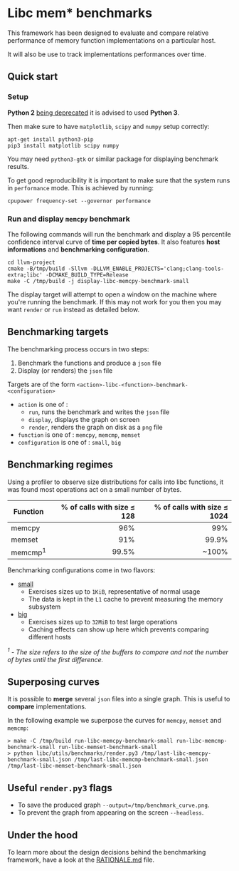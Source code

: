 # Libc mem* benchmarks

This framework has been designed to evaluate and compare relative performance of
memory function implementations on a particular host.

It will also be use to track implementations performances over time.

## Quick start

### Setup

**Python 2** [being deprecated](https://www.python.org/doc/sunset-python-2/) it is
advised to used **Python 3**.

Then make sure to have `matplotlib`, `scipy` and `numpy` setup correctly:

```shell
apt-get install python3-pip
pip3 install matplotlib scipy numpy
```
You may need `python3-gtk` or similar package for displaying benchmark results.

To get good reproducibility it is important to make sure that the system runs in
`performance` mode. This is achieved by running:

```shell
cpupower frequency-set --governor performance
```

### Run and display `memcpy` benchmark

The following commands will run the benchmark and display a 95 percentile
confidence interval curve of **time per copied bytes**. It also features **host
informations** and **benchmarking configuration**.

```shell
cd llvm-project
cmake -B/tmp/build -Sllvm -DLLVM_ENABLE_PROJECTS='clang;clang-tools-extra;libc' -DCMAKE_BUILD_TYPE=Release
make -C /tmp/build -j display-libc-memcpy-benchmark-small
```

The display target will attempt to open a window on the machine where you're
running the benchmark. If this may not work for you then you may want `render`
or `run` instead as detailed below.

## Benchmarking targets

The benchmarking process occurs in two steps:

1. Benchmark the functions and produce a `json` file
2. Display (or renders) the `json` file

Targets are of the form `<action>-libc-<function>-benchmark-<configuration>`

 - `action` is one of :
    - `run`, runs the benchmark and writes the `json` file
    - `display`, displays the graph on screen
    - `render`, renders the graph on disk as a `png` file
 - `function` is one of : `memcpy`, `memcmp`, `memset`
 - `configuration` is one of : `small`, `big`

## Benchmarking regimes

Using a profiler to observe size distributions for calls into libc functions, it
was found most operations act on a small number of bytes.

Function           | % of calls with size ≤ 128 | % of calls with size ≤ 1024
------------------ | --------------------------: | ---------------------------:
memcpy             | 96%                         | 99%
memset             | 91%                         | 99.9%
memcmp<sup>1</sup> | 99.5%                       | ~100%

Benchmarking configurations come in two flavors:

 - [small](libc/utils/benchmarks/configuration_small.json)
    - Exercises sizes up to `1KiB`, representative of normal usage
    - The data is kept in the `L1` cache to prevent measuring the memory
      subsystem
 - [big](libc/utils/benchmarks/configuration_big.json)
    - Exercises sizes up to `32MiB` to test large operations
    - Caching effects can show up here which prevents comparing different hosts

_<sup>1</sup> - The size refers to the size of the buffers to compare and not
the number of bytes until the first difference._

## Superposing curves

It is possible to **merge** several `json` files into a single graph. This is
useful to **compare** implementations.

In the following example we superpose the curves for `memcpy`, `memset` and
`memcmp`:

```shell
> make -C /tmp/build run-libc-memcpy-benchmark-small run-libc-memcmp-benchmark-small run-libc-memset-benchmark-small
> python libc/utils/benchmarks/render.py3 /tmp/last-libc-memcpy-benchmark-small.json /tmp/last-libc-memcmp-benchmark-small.json /tmp/last-libc-memset-benchmark-small.json
```

## Useful `render.py3` flags

 - To save the produced graph `--output=/tmp/benchmark_curve.png`.
 - To prevent the graph from appearing on the screen `--headless`.


## Under the hood

 To learn more about the design decisions behind the benchmarking framework,
 have a look at the [RATIONALE.md](RATIONALE.md) file.
